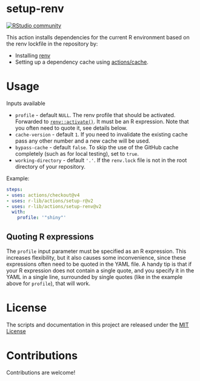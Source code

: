 # setup-renv

[![RStudio community](https://img.shields.io/badge/community-github--actions-blue?style=social&logo=rstudio&logoColor=75AADB)](https://community.rstudio.com/new-topic?category=Package%20development&tags=github-actions)

This action installs dependencies for the current R environment based on the renv lockfile in the repository by:

- Installing [renv](https://rstudio.github.io/renv/articles/renv.html)
- Setting up a dependency cache using [actions/cache](https://github.com/actions/cache).

# Usage

Inputs available

- `profile` - default `NULL`. The renv profile that should be activated.
Forwarded to
[`renv::activate()`](https://rstudio.github.io/renv/reference/activate.html). It
must be an R expression. Note that you often need to quote it, see details
below.
- `cache-version` - default `1`. If you need to invalidate the existing cache pass any other number and a new cache will be used.
- `bypass-cache` - default `false`. To skip the use of the GitHub cache completely (such as for local testing), set to `true`.
- `working-directory` - default `'.'`. If the `renv.lock` file is not in the root directory of your repository.

Example:

```yaml
steps:
- uses: actions/checkout@v4
- uses: r-lib/actions/setup-r@v2
- uses: r-lib/actions/setup-renv@v2
  with:
    profile: '"shiny"'
```

## Quoting R expressions

The `profile` input parameter must be specified as an R expression.
This increases flexibility, but it also causes some inconvenience, since
these expressions often need to be quoted in the YAML file.
A handy tip is that if your R expression does not contain a single quote,
and you specify it in the YAML in a single line, surrounded by single
quotes (like in the example above for `profile`), that will work.

# License

The scripts and documentation in this project are released under the [MIT License](LICENSE)

# Contributions

Contributions are welcome!
